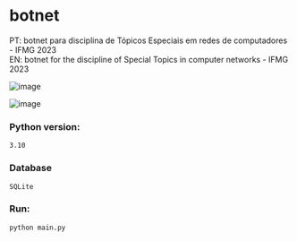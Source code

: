 # botnet
PT: botnet para disciplina de Tópicos Especiais em redes de computadores - IFMG 2023<br>
EN: botnet for the discipline of Special Topics in computer networks - IFMG 2023


![image](https://user-images.githubusercontent.com/88283829/232357334-32c7fcd3-97ec-4c5b-8e87-69dc9a099023.png)


![image](https://user-images.githubusercontent.com/88283829/232366175-321a739f-8c1c-466a-81e8-abfb61264f19.png)


### Python version:

    3.10
  
### Database

    SQLite
    
### Run:

    python main.py
